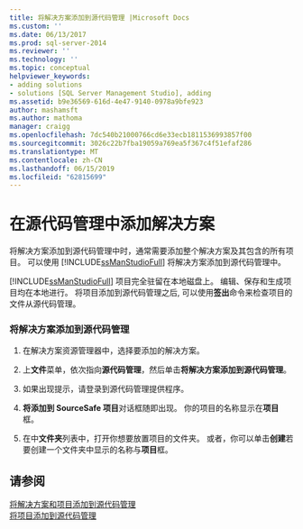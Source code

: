 ```yaml
---
title: 将解决方案添加到源代码管理 |Microsoft Docs
ms.custom: ''
ms.date: 06/13/2017
ms.prod: sql-server-2014
ms.reviewer: ''
ms.technology: ''
ms.topic: conceptual
helpviewer_keywords:
- adding solutions
- solutions [SQL Server Management Studio], adding
ms.assetid: b9e36569-616d-4e47-9140-0978a9bfe923
author: mashamsft
ms.author: mathoma
manager: craigg
ms.openlocfilehash: 7dc540b21000766cd6e33ecb1811536993857f00
ms.sourcegitcommit: 3026c22b7fba19059a769ea5f367c4f51efaf286
ms.translationtype: MT
ms.contentlocale: zh-CN
ms.lasthandoff: 06/15/2019
ms.locfileid: "62815699"
---
```

# <a name="add-solutions-to-source-control"></a>在源代码管理中添加解决方案
  将解决方案添加到源代码管理中时，通常需要添加整个解决方案及其包含的所有项目。 可以使用 [!INCLUDE[ssManStudioFull](../includes/ssmanstudiofull-md.md)] 将解决方案添加到源代码管理中。  
  
 [!INCLUDE[ssManStudioFull](../includes/ssmanstudiofull-md.md)] 项目完全驻留在本地磁盘上。 编辑、保存和生成项目均在本地进行。 将项目添加到源代码管理之后, 可以使用**签出**命令来检查项目的文件从源代码管理。  
  
### <a name="to-add-a-solution-to-source-control"></a>将解决方案添加到源代码管理  
  
1.  在解决方案资源管理器中，选择要添加的解决方案。  
  
2.  上**文件**菜单，依次指向**源代码管理**，然后单击**将解决方案添加到源代码管理**。  
  
3.  如果出现提示，请登录到源代码管理提供程序。  
  
4.  **将添加到 SourceSafe 项目**对话框随即出现。 你的项目的名称显示在**项目**框。  
  
5.  在中**文件夹**列表中，打开你想要放置项目的文件夹。 或者，你可以单击**创建**若要创建一个文件夹中显示的名称与**项目**框。  
  
## <a name="see-also"></a>请参阅  
 [将解决方案和项目添加到源代码管理](../../2014/database-engine/add-solutions-and-projects-to-source-control.md)   
 [将项目添加到源代码管理](../../2014/database-engine/add-projects-to-source-control.md)  
  
  

